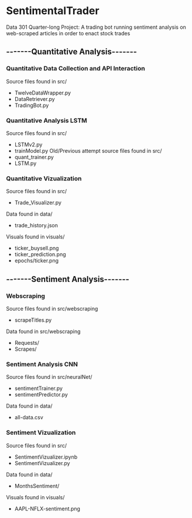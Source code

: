 # SentimentalTrader
Data 301 Quarter-long Project: A trading bot running sentiment analysis on web-scraped articles in order to enact stock trades

## -------Quantitative Analysis-------
### Quantitative Data Collection and API Interaction
Source files found in src/
* TwelveDataWrapper.py
* DataRetriever.py
* TradingBot.py

### Quantitative Analysis LSTM
Source files found in src/
* LSTMv2.py
* trainModel.py
Old/Previous attempt source files found in src/
* quant_trainer.py
* LSTM.py

### Quantitative Vizualization
Source files found in src/
* Trade_Visualizer.py

Data found in data/
* trade_history.json

Visuals found in visuals/
* ticker_buysell.png
* ticker_prediction.png
* epochs/ticker.png

## -------Sentiment Analysis-------
### Webscraping
Source files found in src/webscraping
* scrapeTitles.py

Data found in src/webscraping
* Requests/
* Scrapes/

### Sentiment Analysis CNN
Source files found in src/neuralNet/
* sentimentTrainer.py
* sentimentPredictor.py

Data found in data/
* all-data.csv

### Sentiment Vizualization
Source files found in src/
* SentimentVizualizer.ipynb
* SentimentVizualizer.py

Data found in data/
* MonthsSentiment/

Visuals found in visuals/
* AAPL-NFLX-sentiment.png





